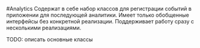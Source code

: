 #Analytics
Содержат в себе набор классов для регистрации событий в приложении для последующей аналитики.
Имеет только обобщенные интерфейсы без конкретной реализации. Поддерживает работу сразу с несколькими реализациями.

TODO: описать основные классы
